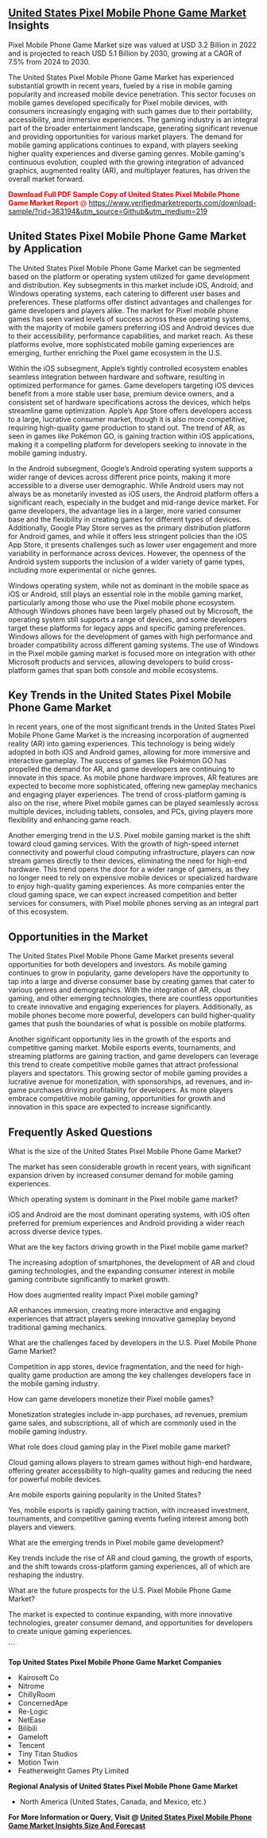 <h2><a href="https://www.verifiedmarketreports.com/download-sample/?rid=363194&amp;utm_source=Github&amp;utm_medium=219" target="_blank">United States Pixel Mobile Phone Game Market</a> Insights</h2><p>Pixel Mobile Phone Game Market size was valued at USD 3.2 Billion in 2022 and is projected to reach USD 5.1 Billion by 2030, growing at a CAGR of 7.5% from 2024 to 2030.</p><p> <p>The United States Pixel Mobile Phone Game Market has experienced substantial growth in recent years, fueled by a rise in mobile gaming popularity and increased mobile device penetration. This sector focuses on mobile games developed specifically for Pixel mobile devices, with consumers increasingly engaging with such games due to their portability, accessibility, and immersive experiences. The gaming industry is an integral part of the broader entertainment landscape, generating significant revenue and providing opportunities for various market players. The demand for mobile gaming applications continues to expand, with players seeking higher quality experiences and diverse gaming genres. Mobile gaming's continuous evolution, coupled with the growing integration of advanced graphics, augmented reality (AR), and multiplayer features, has driven the overall market forward. <p><span class=""><span style="color: #ff0000;"><strong>Download Full PDF Sample Copy of United States Pixel Mobile Phone Game Market Report</strong> @ </span><a href="https://www.verifiedmarketreports.com/download-sample/?rid=363194&amp;utm_source=Github&amp;utm_medium=219" target="_blank">https://www.verifiedmarketreports.com/download-sample/?rid=363194&amp;utm_source=Github&amp;utm_medium=219</a></span></p></p> <h2>United States Pixel Mobile Phone Game Market by Application</h2> <p>The United States Pixel Mobile Phone Game Market can be segmented based on the platform or operating system utilized for game development and distribution. Key subsegments in this market include iOS, Android, and Windows operating systems, each catering to different user bases and preferences. These platforms offer distinct advantages and challenges for game developers and players alike. The market for Pixel mobile phone games has seen varied levels of success across these operating systems, with the majority of mobile gamers preferring iOS and Android devices due to their accessibility, performance capabilities, and market reach. As these platforms evolve, more sophisticated mobile gaming experiences are emerging, further enriching the Pixel game ecosystem in the U.S. <p>Within the iOS subsegment, Apple’s tightly controlled ecosystem enables seamless integration between hardware and software, resulting in optimized performance for games. Game developers targeting iOS devices benefit from a more stable user base, premium device owners, and a consistent set of hardware specifications across the devices, which helps streamline game optimization. Apple’s App Store offers developers access to a large, lucrative consumer market, though it is also more competitive, requiring high-quality game production to stand out. The trend of AR, as seen in games like Pokémon GO, is gaining traction within iOS applications, making it a compelling platform for developers seeking to innovate in the mobile gaming industry. <p>In the Android subsegment, Google’s Android operating system supports a wider range of devices across different price points, making it more accessible to a diverse user demographic. While Android users may not always be as monetarily invested as iOS users, the Android platform offers a significant reach, especially in the budget and mid-range device market. For game developers, the advantage lies in a larger, more varied consumer base and the flexibility in creating games for different types of devices. Additionally, Google Play Store serves as the primary distribution platform for Android games, and while it offers less stringent policies than the iOS App Store, it presents challenges such as lower user engagement and more variability in performance across devices. However, the openness of the Android system supports the inclusion of a wider variety of game types, including more experimental or niche genres. <p>Windows operating system, while not as dominant in the mobile space as iOS or Android, still plays an essential role in the mobile gaming market, particularly among those who use the Pixel mobile phone ecosystem. Although Windows phones have been largely phased out by Microsoft, the operating system still supports a range of devices, and some developers target these platforms for legacy apps and specific gaming preferences. Windows allows for the development of games with high performance and broader compatibility across different gaming systems. The use of Windows in the Pixel mobile gaming market is focused more on integration with other Microsoft products and services, allowing developers to build cross-platform games that span both console and mobile ecosystems. <h2>Key Trends in the United States Pixel Mobile Phone Game Market</h2> <p>In recent years, one of the most significant trends in the United States Pixel Mobile Phone Game Market is the increasing incorporation of augmented reality (AR) into gaming experiences. This technology is being widely adopted in both iOS and Android games, allowing for more immersive and interactive gameplay. The success of games like Pokémon GO has propelled the demand for AR, and game developers are continuing to innovate in this space. As mobile phone hardware improves, AR features are expected to become more sophisticated, offering new gameplay mechanics and engaging player experiences. The trend of cross-platform gaming is also on the rise, where Pixel mobile games can be played seamlessly across multiple devices, including tablets, consoles, and PCs, giving players more flexibility and enhancing game reach. <p>Another emerging trend in the U.S. Pixel mobile gaming market is the shift toward cloud gaming services. With the growth of high-speed internet connectivity and powerful cloud computing infrastructure, players can now stream games directly to their devices, eliminating the need for high-end hardware. This trend opens the door for a wider range of gamers, as they no longer need to rely on expensive mobile devices or specialized hardware to enjoy high-quality gaming experiences. As more companies enter the cloud gaming space, we can expect increased competition and better services for consumers, with Pixel mobile phones serving as an integral part of this ecosystem. <h2>Opportunities in the Market</h2> <p>The United States Pixel Mobile Phone Game Market presents several opportunities for both developers and investors. As mobile gaming continues to grow in popularity, game developers have the opportunity to tap into a large and diverse consumer base by creating games that cater to various genres and demographics. With the integration of AR, cloud gaming, and other emerging technologies, there are countless opportunities to create innovative and engaging experiences for players. Additionally, as mobile phones become more powerful, developers can build higher-quality games that push the boundaries of what is possible on mobile platforms. <p>Another significant opportunity lies in the growth of the esports and competitive gaming market. Mobile esports events, tournaments, and streaming platforms are gaining traction, and game developers can leverage this trend to create competitive mobile games that attract professional players and spectators. This growing sector of mobile gaming provides a lucrative avenue for monetization, with sponsorships, ad revenues, and in-game purchases driving profitability for developers. As more players embrace competitive mobile gaming, opportunities for growth and innovation in this space are expected to increase significantly. <h2>Frequently Asked Questions</h2> <p>What is the size of the United States Pixel Mobile Phone Game Market?</p> <p>The market has seen considerable growth in recent years, with significant expansion driven by increased consumer demand for mobile gaming experiences.</p> <p>Which operating system is dominant in the Pixel mobile game market?</p> <p>iOS and Android are the most dominant operating systems, with iOS often preferred for premium experiences and Android providing a wider reach across diverse device types.</p> <p>What are the key factors driving growth in the Pixel mobile game market?</p> <p>The increasing adoption of smartphones, the development of AR and cloud gaming technologies, and the expanding consumer interest in mobile gaming contribute significantly to market growth.</p> <p>How does augmented reality impact Pixel mobile gaming?</p> <p>AR enhances immersion, creating more interactive and engaging experiences that attract players seeking innovative gameplay beyond traditional gaming mechanics.</p> <p>What are the challenges faced by developers in the U.S. Pixel Mobile Phone Game Market?</p> <p>Competition in app stores, device fragmentation, and the need for high-quality game production are among the key challenges developers face in the mobile gaming industry.</p> <p>How can game developers monetize their Pixel mobile games?</p> <p>Monetization strategies include in-app purchases, ad revenues, premium game sales, and subscriptions, all of which are commonly used in the mobile gaming industry.</p> <p>What role does cloud gaming play in the Pixel mobile game market?</p> <p>Cloud gaming allows players to stream games without high-end hardware, offering greater accessibility to high-quality games and reducing the need for powerful mobile devices.</p> <p>Are mobile esports gaining popularity in the United States?</p> <p>Yes, mobile esports is rapidly gaining traction, with increased investment, tournaments, and competitive gaming events fueling interest among both players and viewers.</p> <p>What are the emerging trends in Pixel mobile game development?</p> <p>Key trends include the rise of AR and cloud gaming, the growth of esports, and the shift towards cross-platform gaming experiences, all of which are reshaping the industry.</p> <p>What are the future prospects for the U.S. Pixel Mobile Phone Game Market?</p> <p>The market is expected to continue expanding, with more innovative technologies, greater consumer demand, and opportunities for developers to create unique gaming experiences.</p> ```</p><p><strong>Top United States Pixel Mobile Phone Game Market Companies</strong></p><div data-test-id=""><p><li>Kairosoft Co</li><li> Nitrome</li><li> ChillyRoom</li><li> ConcernedApe</li><li> Re-Logic</li><li> NetEase</li><li> Bilibili</li><li> Gameloft</li><li> Tencent</li><li> Tiny Titan Studios</li><li> Motion Twin</li><li> Featherweight Games Pty Limited</li></p><div><strong>Regional Analysis of&nbsp;United States Pixel Mobile Phone Game Market</strong></div><ul><li dir="ltr"><p dir="ltr">North America&nbsp;(United States, Canada, and Mexico, etc.)</p></li></ul><p><strong>For More Information or Query, Visit @&nbsp;</strong><strong><a href="https://www.verifiedmarketreports.com/product/pixel-mobile-phone-game-market/?utm_source=Github&amp;utm_medium=219" target="_blank">United States Pixel Mobile Phone Game Market Insights Size And Forecast</a></strong></p></div>
